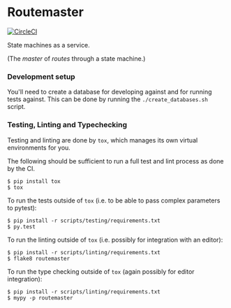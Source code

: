 # Routemaster

[![CircleCI](https://circleci.com/gh/thread/routemaster.svg?style=shield&circle-token=3973777302b4f7f00f5b9eb1c07e3c681ea94f35)](https://circleci.com/gh/thread/routemaster)

State machines as a service.

(The _master_ of _routes_ through a state machine.)

### Development setup

You'll need to create a database for developing against and for running tests
against. This can be done by running the `./create_databases.sh` script.

### Testing, Linting and Typechecking

Testing and linting are done by `tox`, which manages its own virtual
environments for you.

The following should be sufficient to run a full test and lint process as done
by the CI.

```shell
$ pip install tox
$ tox
```

To run the tests outside of `tox` (i.e. to be able to pass complex parameters
to pytest):

```shell
$ pip install -r scripts/testing/requirements.txt
$ py.test
```

To run the linting outside of `tox` (i.e. possibly for integration with an
editor):

```shell
$ pip install -r scripts/linting/requirements.txt
$ flake8 routemaster
```

To run the type checking outside of `tox` (again possibly for editor
integration):

```shell
$ pip install -r scripts/linting/requirements.txt
$ mypy -p routemaster
```
